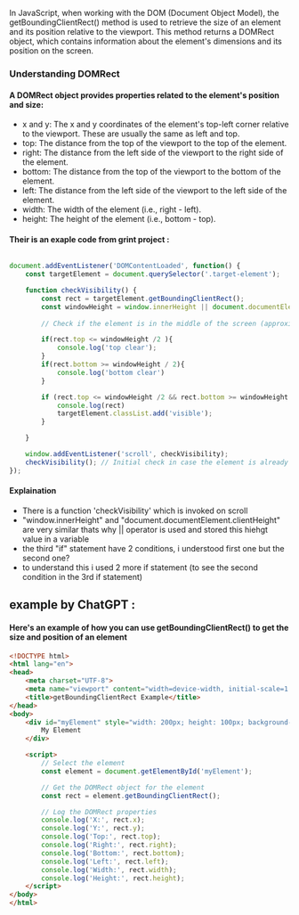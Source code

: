 In JavaScript, when working with the DOM (Document Object Model), the getBoundingClientRect() method is used to retrieve the size of an element and its position relative to the viewport. This method returns a DOMRect object, which contains information about the element's dimensions and its position on the screen.




### Understanding DOMRect

#### A DOMRect object provides properties related to the element's position and size:

- x and y: The x and y coordinates of the element's top-left corner relative to the viewport. These are usually the same as left and top.
- top: The distance from the top of the viewport to the top of the element.
- right: The distance from the left side of the viewport to the right side of the element.
- bottom: The distance from the top of the viewport to the bottom of the element.
- left: The distance from the left side of the viewport to the left side of the element.
- width: The width of the element (i.e., right - left).
- height: The height of the element (i.e., bottom - top).



#### Their is an exaple code from grint project : 

``` javascript

document.addEventListener('DOMContentLoaded', function() {
    const targetElement = document.querySelector('.target-element');

    function checkVisibility() {
        const rect = targetElement.getBoundingClientRect();
        const windowHeight = window.innerHeight || document.documentElement.clientHeight;
        
        // Check if the element is in the middle of the screen (approximately)

        if(rect.top <= windowHeight /2 ){
            console.log('top clear');
        }
        if(rect.bottom >= windowHeight / 2){
            console.log('bottom clear')
        }

        if (rect.top <= windowHeight /2 && rect.bottom >= windowHeight / 2) {
            console.log(rect)
            targetElement.classList.add('visible');
        }

    }

    window.addEventListener('scroll', checkVisibility);
    checkVisibility(); // Initial check in case the element is already in view
});

```


#### Explaination

- There is a function 'checkVisibility' which is invoked on scroll
- "window.innerHeight" and "document.documentElement.clientHeight" are very similar thats why || operator is used and stored this hiehgt value in a variable
- the third "if" statement have 2 conditions, i understood first one but the second one?
- to understand this i used 2 more if statement (to see the second condition in the 3rd if statement)





## example by ChatGPT : 

#### Here's an example of how you can use getBoundingClientRect() to get the size and position of an element


``` HTML
<!DOCTYPE html>
<html lang="en">
<head>
    <meta charset="UTF-8">
    <meta name="viewport" content="width=device-width, initial-scale=1.0">
    <title>getBoundingClientRect Example</title>
</head>
<body>
    <div id="myElement" style="width: 200px; height: 100px; background-color: lightblue;">
        My Element
    </div>

    <script>
        // Select the element
        const element = document.getElementById('myElement');

        // Get the DOMRect object for the element
        const rect = element.getBoundingClientRect();

        // Log the DOMRect properties
        console.log('X:', rect.x);
        console.log('Y:', rect.y);
        console.log('Top:', rect.top);
        console.log('Right:', rect.right);
        console.log('Bottom:', rect.bottom);
        console.log('Left:', rect.left);
        console.log('Width:', rect.width);
        console.log('Height:', rect.height);
    </script>
</body>
</html>

```





